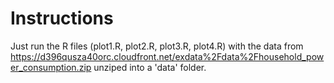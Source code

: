 # Instructions

Just run the R files (plot1.R, plot2.R, plot3.R, plot4.R) with the data from https://d396qusza40orc.cloudfront.net/exdata%2Fdata%2Fhousehold_power_consumption.zip unziped into a 'data' folder.
